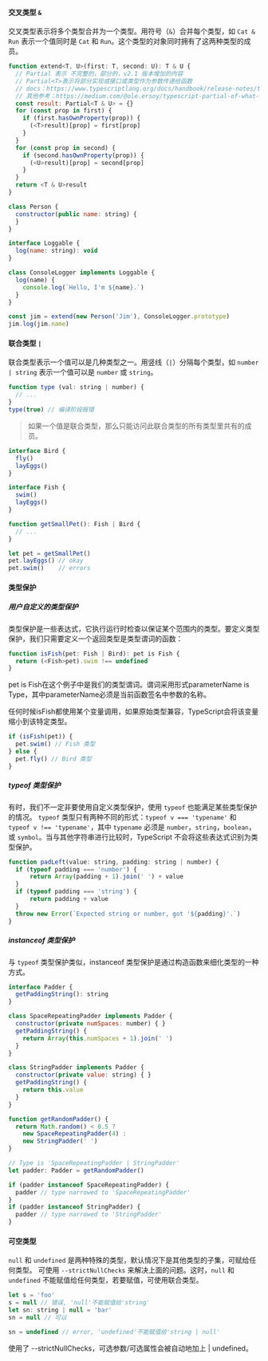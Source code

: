 #### 交叉类型 `&`
交叉类型表示将多个类型合并为一个类型。用符号（`&`）合并每个类型，如 `Cat & Run` 表示一个值同时是 `Cat` 和 `Run`。这个类型的对象同时拥有了这两种类型的成员。
```js
function extend<T, U>(first: T, second: U): T & U {
  // Partial 表示 不完整的，部分的，v2.1 版本增加的内容
  // Partial<T>表示将部分实现或接口或类型作为参数传递给函数
  // docs：https://www.typescriptlang.org/docs/handbook/release-notes/typescript-2-1.html
  // 其他参考：https://medium.com/@ole.ersoy/typescript-partial-of-what-9a557200b147
  const result: Partial<T & U> = {}
  for (const prop in first) {
    if (first.hasOwnProperty(prop)) {
      (<T>result)[prop] = first[prop]
    }
  }
  for (const prop in second) {
    if (second.hasOwnProperty(prop)) {
      (<U>result)[prop] = second[prop]
    }
  }
  return <T & U>result
}

class Person {
  constructor(public name: string) {
  }
}

interface Loggable {
  log(name: string): void
}

class ConsoleLogger implements Loggable {
  log(name) {
    console.log(`Hello, I'm ${name}.`)
  }
}

const jim = extend(new Person('Jim'), ConsoleLogger.prototype)
jim.log(jim.name)
```

#### 联合类型 `|`
联合类型表示一个值可以是几种类型之一。用竖线（`|`）分隔每个类型，如 `number | string` 表示一个值可以是 `number` 或 `string`。
```js
function type (val: string | number) {
  // ...
}
type(true) // 编译阶段报错
```
> 如果一个值是联合类型，那么只能访问此联合类型的所有类型里共有的成员。
```js
interface Bird {
  fly()
  layEggs()
}

interface Fish {
  swim()
  layEggs()
}

function getSmallPet(): Fish | Bird {
  // ...
}

let pet = getSmallPet()
pet.layEggs() // okay
pet.swim()    // errors
```

#### 类型保护
##### 用户自定义的类型保护
类型保护是一些表达式，它执行运行时检查以保证某个范围内的类型。要定义类型保护，我们只需要定义一个返回类型是类型谓词的函数：
```js
function isFish(pet: Fish | Bird): pet is Fish {
  return (<Fish>pet).swim !== undefined
}
```
pet is Fish在这个例子中是我们的类型谓词。谓词采用形式parameterName is Type，其中parameterName必须是当前函数签名中参数的名称。

任何时候isFish都使用某个变量调用，如果原始类型兼容，TypeScript会将该变量缩小到该特定类型。
```js
if (isFish(pet)) {
  pet.swim() // Fish 类型
} else {
  pet.fly() // Bird 类型
}
```
##### typeof 类型保护
有时，我们不一定非要使用自定义类型保护，使用 `typeof` 也能满足某些类型保护的情况。
`typeof` 类型只有两种不同的形式：`typeof v === 'typename'` 和 `typeof v !== 'typename'`，其中 `typename` 必须是 `number`，`string`，`boolean`，或 `symbol`。当与其他字符串进行比较时，TypeScript 不会将这些表达式识别为类型保护。
```js
function padLeft(value: string, padding: string | number) {
  if (typeof padding === 'number') {
      return Array(padding + 1).join(' ') + value
  }
  if (typeof padding === 'string') {
      return padding + value
  }
  throw new Error(`Expected string or number, got '${padding}'.`)
}
```
##### instanceof 类型保护
与 `typeof` 类型保护类似，instanceof 类型保护是通过构造函数来细化类型的一种方式。
```js
interface Padder {
  getPaddingString(): string
}

class SpaceRepeatingPadder implements Padder {
  constructor(private numSpaces: number) { }
  getPaddingString() {
    return Array(this.numSpaces + 1).join(' ')
  }
}

class StringPadder implements Padder {
  constructor(private value: string) { }
  getPaddingString() {
    return this.value
  }
}

function getRandomPadder() {
  return Math.random() < 0.5 ?
    new SpaceRepeatingPadder(4) :
    new StringPadder(' ')
}

// Type is 'SpaceRepeatingPadder | StringPadder'
let padder: Padder = getRandomPadder()

if (padder instanceof SpaceRepeatingPadder) {
  padder // type narrowed to 'SpaceRepeatingPadder'
}
if (padder instanceof StringPadder) {
  padder // type narrowed to 'StringPadder'
}
```

#### 可空类型
`null` 和 `undefined` 是两种特殊的类型，默认情况下是其他类型的子集，可赋给任何类型。
可使用 `--strictNullChecks` 来解决上面的问题。这时，`null` 和 `undefined` 不能赋值给任何类型，若要赋值，可使用联合类型。
```js
let s = 'foo'
s = null // 错误, 'null'不能赋值给'string'
let sn: string | null = 'bar'
sn = null // 可以

sn = undefined // error, 'undefined'不能赋值给'string | null'
```
使用了 --strictNullChecks，可选参数/可选属性会被自动地加上 | undefined。